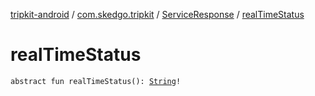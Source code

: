 [tripkit-android](../../index.md) / [com.skedgo.tripkit](../index.md) / [ServiceResponse](index.md) / [realTimeStatus](./real-time-status.md)

# realTimeStatus

`abstract fun realTimeStatus(): `[`String`](https://kotlinlang.org/api/latest/jvm/stdlib/kotlin/-string/index.html)`!`